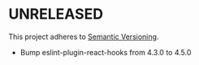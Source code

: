 # UNRELEASED

This project adheres to [Semantic Versioning](http://semver.org/).

- Bump eslint-plugin-react-hooks from 4.3.0 to 4.5.0
